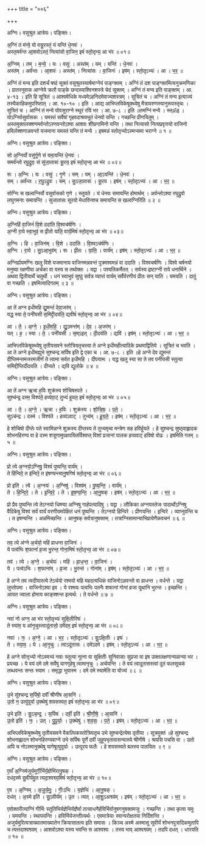 +++
title = "००६"

+++


अग्निः। वसुश्रुत आत्रेयः। पङ्क्तिः।

अ॒ग्निं तं म॑न्ये॒ यो वसु॒रस्तं॒ यं यन्ति॑ धे॒नवः॑ ।  
अस्त॒मर्व॑न्त आ॒शवोऽस्तं॒ नित्या॑सो वा॒जिन॒ इषं॑ स्तो॒तृभ्य॒ आ भ॑र ॥ ०१॥

अ॒ग्निम् । तम् । म॒न्ये॒ । यः । वसुः॑ । अस्त॑म् । यम् । यन्ति॑ । धे॒नवः॑ ।  
अस्त॑म् । अर्व॑न्तः । आ॒शवः॑ । अस्त॑म् । नित्या॑सः । वा॒जिनः॑ । इष॑म् । स्तो॒तृऽभ्यः॑ । आ । भ॒र॒ ॥

अग्निं तं मन्य इति दशर्चं षष्ठं सूक्तं वसुश्रुतस्यार्षमाग्नेयं पाङ्ग्क्तम् । अग्निं तं दश पाङ्ग्क्तमित्यनुक्रमणिका । प्रातरनुवाक आग्नेये क्रतौ पाङ्के छन्दस्याश्विनशस्त्रे चेदं सूक्तम् । अग्निं तं मन्य इति पाङ्क्तम् । आ. ४-१३ । इति हि सूत्रितं ॥ आश्वमेधिके मध्यमेऽहनिदमेवाज्यशस्त्रम् । सुत्रितं च । अग्निं तं मन्य इत्याज्यं तस्यैकाहिकमुपरिष्तात् । आ. १०-१० । इति । आद्य आभिप्लविकेषूक्थ्येषु मैत्रावरुणस्यानुरूपस्तृचः । सुत्रितं च । आग्निं तं मन्ये योवसुराग्ने स्थूरं रयिं भर । आ. ७-८ । इति ॥तमग्निं मन्ये । स्त्ॐइ । योऽग्निर्वसुर्वासकः । यमस्तं सर्वेषां गृहवदाश्रयभूतं धेनवो यन्ति । गच्छन्ति प्रीणयितुम् । अस्तमुक्तलक्शणमर्वन्तोऽरणवन्तोऽश्वा आशवः शीघ्रगामिनो यन्ति । तथा नित्यासो नित्यप्रवृत्तयो वाजिनो हविर्लक्शणान्नवन्तो यजमाना यमस्तं यन्ति तं मन्ये । इषमन्नं स्तोतृभ्योऽस्मभ्यमा भराग्ने ॥ १ ॥

अग्निः। वसुश्रुत आत्रेयः। पङ्क्तिः।

सो अ॒ग्निर्यो वसु॑र्गृ॒णे सं यमा॒यन्ति॑ धे॒नवः॑ ।  
समर्व॑न्तो रघु॒द्रुवः॒ सं सु॑जा॒तासः॑ सू॒रय॒ इषं॑ स्तो॒तृभ्य॒ आ भ॑र ॥ ०२॥

सः । अ॒ग्निः । यः । वसुः॑ । गृ॒णे । सम् । यम् । आ॒ऽयन्ति॑ । धे॒नवः॑ ।  
सम् । अर्व॑न्तः । र॒घु॒ऽद्रुवः॑ । सम् । सु॒ऽजा॒तासः॑ । सू॒रय । इष॑म् । स्तो॒तृऽभ्यः॑ । आ । भ॒र॒ ॥

सोग्निः स खल्वग्निर्यो वसुर्वासको गृणे । स्तूयते । यं धेनवः समायन्ति होमार्थम् । अर्वन्तोऽश्वा रघुद्रुवो लघुगमनाः समायन्ति । सुजातासः सूरयो मेधाविनश्च समायन्ति स खल्वग्निरिति ॥ २ ॥

अग्निः। वसुश्रुत आत्रेयः। पङ्क्तिः।

अ॒ग्निर्हि वा॒जिनं॑ वि॒शे ददा॑ति वि॒श्वच॑र्षणिः ।  
अ॒ग्नी रा॒ये स्वा॒भुवं॒ स प्री॒तो या॑ति॒ वार्य॒मिषं॑ स्तो॒तृभ्य॒ आ भ॑र ॥ ०३॥

अ॒ग्निः । हि । वा॒जिन॑म् । वि॒शे । ददा॑ति । वि॒श्वऽच॑र्षणिः ।  
अ॒ग्निः । रा॒ये । सु॒ऽआ॒भुव॑म् । सः । प्री॒तः । या॒ति॒ । वार्य॑म् । इष॑म् । स्तो॒तृऽभ्यः॑ । आ । भ॒र॒ ॥

अग्निर्ह्ययमग्निः खलु विशे यजमानाय वाजिनमन्नवन्तं पुत्रमश्वमन्नं वा ददाति । विश्वचर्षणिः । विश्वे चर्षनयो मनुष्या रक्षणीया अर्चका वा यस्य स तथोक्तः । यद्वा । पश्यतिकर्मैतत् । सर्वस्य द्रष्टाग्नी राये धनार्थिने । अथवा द्वितीयार्थे चतुर्थी । धनं स्वाभुवं सुष्ठु सर्वत्र व्याप्तं वार्यम् सर्वैर्वरणीयं प्रीतः सन् याति । यमयति । दातुं वा गच्छति । इषमित्यादिगतम् ॥ ३ ॥

अग्निः। वसुश्रुत आत्रेयः। पङ्क्तिः।

आ ते॑ अग्न इधीमहि द्यु॒मन्तं॑ देवा॒जर॑म् ।  
यद्ध॒ स्या ते॒ पनी॑यसी स॒मिद्दी॒दय॑ति॒ द्यवीषं॑ स्तो॒तृभ्य॒ आ भ॑र ॥ ०४॥

आ । ते॒ । अ॒ग्ने॒ । इ॒धी॒म॒हि॒ । द्यु॒ऽमन्त॑म् । दे॒व॒ । अ॒जर॑म् ।  
यत् । ह॒ । स्या । ते॒ । पनी॑यसी । स॒म्ऽइत् । दी॒दय॑ति । द्यवि॑ । इष॑म् । स्तो॒तृऽभ्यः॑ । आ । भ॒र॒ ॥

आभिप्लविकेषूक्थ्येषु तृतीयसवने स्तोत्रियतृचस्या ते अग्ने इधीमहीत्यादिके प्रथमाद्वितिये । सूत्रितं च भवति । आ ते अग्ने इधीमह्युभे सुश्चन्द्र सर्पिष इति द्वे एका च । आ. ७-८ । इति ॥हे अग्ने देव द्युमन्तं दीप्तिमन्तमजरमजीर्णं ते त्वामा सर्वत इधीमहि । दीपयामः । यद्ध खलु स्या सा ते तव पनीयसी स्तुत्या समिद्दीप्तिर्दीदयति । दीप्यते । द्यवि द्युलोके ॥ ४ ॥

अग्निः। वसुश्रुत आत्रेयः। पङ्क्तिः।

आ ते॑ अग्न ऋ॒चा ह॒विः शुक्र॑स्य शोचिषस्पते ।  
सुश्च॑न्द्र॒ दस्म॒ विश्प॑ते॒ हव्य॑वा॒ट् तुभ्यं॑ हूयत॒ इषं॑ स्तो॒तृभ्य॒ आ भ॑र ॥ ०५॥

आ । ते॒ । अ॒ग्ने॒ । ऋ॒चा । ह॒विः । शुक्र॑स्य । शो॒चि॒षः॒ । प॒ते॒ ।  
सुऽच॑न्द्र । दस्म॑ । विश्प॑ते । हव्य॑ऽवाट् । तुभ्य॑म् । हू॒य॒ते॒ । इष॑म् । स्तो॒तृऽभ्यः॑ । आ । भ॒र॒ ॥

हे शोचिषो दीप्तेः पते स्वामिन्नग्ने शुक्रस्य दीप्तस्य ते तुभ्यमृचा मन्त्रेण सह हविर्हूयते । हे सुश्चन्द्र सुष्ठ्वाह्लादक शोभनहिरण्य वा हे दस्म शत्रूणामुपक्षपयितर्विश्वप्त् विशां प्रजानां पालक हव्यवाट् हविषो वोढः । इषमिति गतम् ॥ ५ ॥

अग्निः। वसुश्रुत आत्रेयः। पङ्क्तिः।

प्रो त्ये अ॒ग्नयो॒ऽग्निषु॒ विश्वं॑ पुष्यन्ति॒ वार्य॑म् ।  
ते हि॑न्विरे॒ त इ॑न्विरे॒ त इ॑षण्यन्त्यानु॒षगिषं॑ स्तो॒तृभ्य॒ आ भ॑र ॥ ०६॥

प्रो इति॑ । त्ये । अ॒ग्नयः॑ । अ॒ग्निषु॑ । विश्व॑म् । पु॒ष्य॒न्ति॒ । वार्य॑म् ।  
ते । हि॒न्वि॒रे॒ । ते । इ॒न्वि॒रे॒ । ते । इ॒ष॒ण्य॒न्ति॒ । आ॒नु॒षक् । इष॑म् । स्तो॒तृऽभ्यः॑ । आ । भ॒र॒ ॥

प्रो प्रैव पुष्यन्ति त्ये तेऽग्नयो धिष्ण्या अग्निषु गार्हपत्यादिषु । यद्वा । लौकिका अग्नयस्तेजः पादार्थोऽग्निषु वैदिकेषु विश्वं सर्वं वार्यं वरणीयमपेक्षितं धनं पुष्यन्ति । तेऽग्नयो हिन्विरे । प्रीणयन्ति । इन्विरे । व्याप्नुवन्ति च । त इषण्यन्ति । अन्नमिच्छन्ति । आनुषक् सर्वत्रानुषक्तम् । तत्राग्निसामान्याभिप्रायेणैकवचनं ॥ ६ ॥

अग्निः। वसुश्रुत आत्रेयः। पङ्क्तिः।

तव॒ त्ये अ॑ग्ने अ॒र्चयो॒ महि॑ व्राधन्त वा॒जिनः॑ ।  
ये पत्व॑भिः श॒फानां॑ व्र॒जा भु॒रन्त॒ गोना॒मिषं॑ स्तो॒तृभ्य॒ आ भ॑र ॥ ०७॥

तव॑ । त्ये । अ॒ग्ने॒ । अ॒र्चयः॑ । महि॑ । व्रा॒ध॒न्त॒ । वा॒जिनः॑ ।  
ये । पत्व॑ऽभिः । श॒फाना॑म् । व्र॒जा । भु॒रन्त॑ । गोना॑म् । इष॑म् । स्तो॒तृऽभ्यः॑ । आ । भ॒र॒ ॥

हे अग्ने तव त्वदीयास्त्ये तेऽर्चयो रश्मयो महि महदत्यधिकं वाजिनोऽन्नवन्तो वा व्राधन्त । वर्धन्ते । यद्वा लुप्तोपमा । वाजिनोऽश्वा इव । ये रश्मयः पत्वभिः पतनैः शफानां गोनां व्रजा यूथानि भुरन्त । इच्छन्ति । आयत ज्वाला होमाय काङ्क्शन्त इत्यर्थः । ते वर्धन्ते ॥ ७ ॥

अग्निः। वसुश्रुत आत्रेयः। पङ्क्तिः।

नवा॑ नो अग्न॒ आ भ॑र स्तो॒तृभ्यः॑ सुक्षि॒तीरिषः॑ ।  
ते स्या॑म॒ य आ॑नृ॒चुस्त्वादू॑तासो॒ दमे॑दम॒ इषं॑ स्तो॒तृभ्य॒ आ भ॑र ॥ ०८॥

नवाः॑ । नः॒ । अ॒ग्ने॒ । आ । भ॒र॒ । स्तो॒तृऽभ्यः॑ । सु॒ऽक्षि॒तीः । इषः॑ ।  
ते । स्या॒म॒ । ये । आ॒नृ॒चुः । त्वाऽदू॑तासः । दमे॑ऽदमे । इष॑म् । स्तो॒तृऽभ्यः॑ । आ । भ॒र॒ ॥

हे अग्ने सोत्तृभ्यो नोऽस्मभ्यं नवाः स्तुत्या नूत्ना वा सुक्षितीः सुनिवासाः सुप्रजा वा इष उक्तलक्षणान्यन्नान्या भर । प्रयच्छ । ये वयं दमे दमे सर्वेषु यागगृहेषु त्वामानृचुः । अर्चयन्ति । ते वयं त्वादूतासस्त्वां दूतं फलसूचकं लब्धवन्तः सन्तः स्याम । समृद्धा भूयास्म । दमे दमे स्यामेति वा योज्यं ॥ ८ ॥

अग्निः। वसुश्रुत आत्रेयः। पङ्क्तिः।

उ॒भे सु॑श्चन्द्र स॒र्पिषो॒ दर्वी॑ श्रीणीष आ॒सनि॑ ।  
उ॒तो न॒ उत्पु॑पूर्या उ॒क्थेषु॑ शवसस्पत॒ इषं॑ स्तो॒तृभ्य॒ आ भ॑र ॥ ०९॥

उ॒भे इति॑ । सु॒ऽच॒न्द्र॒ । स॒र्पिषः॑ । दर्वी॒ इति॑ । श्री॒णी॒षे॒ । आ॒सनि॑ ।  
उ॒तो इति॑ । नः॒ । उत् । पु॒पू॒र्याः॒ । उ॒क्थेषु॑ । श॒व॒सः॒ । प॒ते॒ । इष॑म् । स्तो॒तृऽभ्यः॑ । आ । भ॒र॒ ॥

अभिप्लविकेषुक्थ्येषु तृतीयसवने वैकल्पिकस्तोत्रियतृच उभे सुश्चन्द्रेत्येषा तृतीया । सूत्रमुक्तं ॥हे सुश्चन्द्र शोभनाह्लादन शोभनहिरण्यवाग्ने उभे सर्पिषः पूर्णे दर्वी जुहूपभृतावासन्यास्ये श्रीणीषे । श्रयसि पचसि वा । उतो अपि च नोऽस्मानुक्थेषु यागेषूत्पुपूर्याः । उत्पूरय फलैः । हे शवसस्वते बलस्य पालयितः ॥ ९ ॥

अग्निः। वसुश्रुत आत्रेयः। पङ्क्तिः।

ए॒वाँ अ॒ग्निम॑जुर्यमुर्गी॒र्भिर्य॒ज्ञेभि॑रानु॒षक् ।  
दध॑द॒स्मे सु॒वीर्य॑मु॒त त्यदा॒श्वश्व्य॒मिषं॑ स्तो॒तृभ्य॒ आ भ॑र ॥ १०॥

ए॒व । अ॒ग्निम् । अ॒जु॒र्य॒मुः॒ । गीः॒ऽभिः । य॒ज्ञेभिः॑ । आ॒नु॒षक् ।  
दध॑त् । अ॒स्मे इति॑ । सु॒ऽवीर्य॑म् । उ॒त । त्यत् । आ॒शु॒ऽअश्व्य॑म् । इष॑म् । स्तो॒तृऽभ्यः॑ । आ । भ॒र॒ ॥

एवोक्तरीत्याग्निं गीर्भिः स्तुतिभिर्यज्ञेभिर्यज्ञैर्वा तत्साधनैर्हविर्भिर्वानुषगनुषक्तमजुः । गच्छन्ति । तथा कृत्वा यमुः । यमयन्ति । स्थापयन्ति । हविर्भिर्यजन्तीत्यर्थः । एवमात्रेयाः स्वान्परोक्षतया निर्दिशन्ति । अजुर्यमुरित्यत्राख्यातमाख्यातेन क्रियासातत्य इति समासः । किञ्च अस्मे अस्मासु सुवीर्यं शोभनपुत्रादिकमुतापि च त्यत्तदाश्वश्व्यम् । आशवोऽश्वा यस्य भवन्ति स आश्वश्वः । तस्य भाव् आश्वश्व्यम् । तदपि दधत् । धारयति ॥ १० ॥